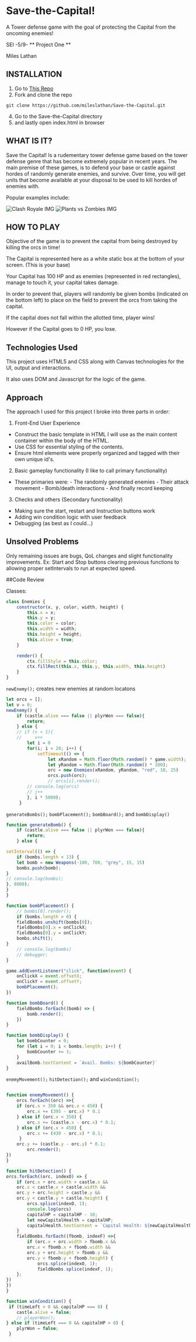 # Save-the-Capital!
A Tower defense game with the goal of protecting the Capital from the oncoming enemies!

SEI -5/9- ** Project One **

Miles Lathan

## INSTALLATION
1. Go to [This Repo](https://github.com/mileslathan/Save-the-Capital)
2. Fork and clone the repo
```text
git clone https://github.com/mileslathan/Save-the-Capital.git
```
4. Go to the Save-the-Capital directory
5. and lastly open index.html in browser


## WHAT IS IT?

Save the Capital! Is a rudementary tower defense game based on the tower defense genre that has become extremely popular in recent years. The main premise of these games, is to defend your base or castle against hordes of randomly generate enemies, and survive. Over time, you will get units that become available at your disposal to be used to kill hordes of enemies with.

Popular examples include:

![Clash Royale IMG](/img/clash.png)   ![Plants vs Zombies IMG](/img/pvz.jpg)



## HOW TO PLAY

Objective of the game is to prevent the capital from being destroyed by killing the orcs in time!

The Capital is represented here as a white static box at the bottom of your screen. (This is your base)

Your Capital has 100 HP and as enemies (represented in red rectangles), manage to touch it, your capital takes damage.

In order to prevent that, players will randomly be given bombs (indicated on the bottom left) to place on the field to prevent the orcs from taking the capital.

If the capital does not fall within the allotted time, player wins!

However if the Capital goes to 0 HP, you lose.

## Technologies Used

This project uses HTML5 and CSS along with Canvas technologies for the UI, output and interactions. 

It also uses DOM and Javascript for the logic of the game.

## Approach

The approach I used for this project I broke into three parts in order:

1. Front-End User Experience
  - Construct the basic template in HTML I will use as the main content container within the body of the HTML.
  - Use CSS for essential styling of the contents.
  - Ensure html elements were properly organized and tagged with their own unique id's.

2. Basic gameplay functionality (I like to call primary functionality)
  - These primaries were: 
        - The randomly generated enemies 
        - Their attack movement
        - Bomb/death interactions 
        - And finally record keeping

3. Checks and others (Secondary functionality)
  - Making sure the start, restart and Instruction buttons work
  - Adding win condition logic with user feedback
  - Debugging (as best as I could...)

## Unsolved Problems

Only remaining issues are bugs, QoL changes and slight functionality improvements. Ex: Start and Stop buttons clearing previous functions to allowing proper setIntervals to run at expected speed.

##Code Review

Classes:
```javascript
class Enemies {
    constructor(x, y, color, width, height) {
        this.x = x;
        this.y = y;
        this.color = color;
        this.width = width;
        this.height = height;
        this.alive = true;
    }

    render() {
        ctx.fillStyle = this.color;
        ctx.fillRect(this.x, this.y, this.width, this.height)
    }
}
```

`newEnemy();` creates new enemies at random locatons

```javascript
let orcs = [];
let v = 0;
newEnemy() {
    if (castle.alive === false || plyrWon === false){
        return;
    } else {
    // if (v < 1){
    //     v++
        let i = 0 
        for(i; i < 20; i++) {
            setTimeout(() => {  
                let xRandom = Math.floor(Math.random() * game.width);
                let yRandom = Math.floor(Math.random() * 200);
                orc = new Enemies(xRandom, yRandom, "red", 10, 25)
                orcs.push(orc);
                // orcs[i].render();
        // console.log(orcs)
        // j++
        }, i * 5000);
     }
```
`generateBombs();` `bombPlacement();` `bombBoard();` and `bombDisplay()`

```javascript
function generateBomb() {
    if (castle.alive === false || plyrWon === false){
        return;
    } else {

setInterval(() => {
    if (bombs.length < 13) {
    let bomb = new Weapons(-100, 700, "grey", 15, 15)
    bombs.push(bomb);
}
// console.log(bombs);
}, 8000);
} 
}

function bombPlacement() {
    // bombs[0].render();
    if (bombs.length > 0) {
    fieldBombs.unshift(bombs[0]);
    fieldBombs[0].x = onClickX;
    fieldBombs[0].y = onClickY;
    bombs.shift();
}
    // console.log(bombs)
    // debugger;
}

game.addEventListener("click", function(event) {
    onClickX = event.offsetX;
    onClickY = event.offsetY;
    bombPlacement();
})

function bombBoard() {
    fieldBombs.forEach((bomb) => {
        bomb.render();
    })
}

function bombDisplay() {
    let bombCounter = 0;
    for (let i = 0; i < bombs.length; i++) {
        bombCounter += 1;
    }
    availBomb.textContent = `Avail. Bombs: ${bombCounter}`
}
```
`enemyMovement();` `hitDetection();` and `winCondition();`

```javascript

function enemyMovement() {
    orcs.forEach((orc) =>{
    if (orc.x > 350 && orc.x < 450) {
        orc.x += (395 - orc.x) * 0.1
    } else if (orc.x < 350) {
        orc.x += (castle.x - orc.x) * 0.1;
    } else if (orc.x > 450) {
        orc.x += (430 - orc.x) * 0.1;
     }
    orc.y += (castle.y - orc.y) * 0.1;
        orc.render();
})
}

function hitDetection() {
orcs.forEach((orc, indexO) => {
    if (orc.x + orc.width > castle.x &&
    orc.x < castle.x + castle.width &&
    orc.y + orc.height > castle.y &&
    orc.y < castle.y + castle.height) {       
        orcs.splice(indexO, 1);
        console.log(orcs)
        capitalHP = capitalHP - 10;
        let newCapitalHealth = capitalHP;
        capitalHealth.textContent = `Capital Health: ${newCapitalHealth}`;
    }
    fieldBombs.forEach((fbomb, indexF) =>{
        if (orc.x + orc.width > fbomb.x &&
        orc.x < fbomb.x + fbomb.width &&
        orc.y + orc.height > fbomb.y &&
        orc.y < fbomb.y + fbomb.height) {
            orcs.splice(indexO, 1);
            fieldBombs.splice(indexF, 1);
    };
})
})
}

function winCondition() {
 if (timeLeft > 0 && capitalHP === 0) {
    castle.alive = false;
    // playerWon();
} else if (timeLeft === 0 && capitalHP > 0) {
    plyrWon = false;
 }
```
